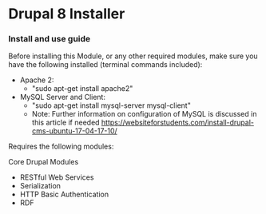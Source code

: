 # Drupal 8 Installer

### Install and use guide

Before installing this Module, or any other required modules, make sure you have the following installed (terminal commands included):

- Apache 2: 
  - "sudo apt-get install apache2"
- MySQL Server and Client: 
  - "sudo apt-get install mysql-server mysql-client"
  - Note: Further information on configuration of MySQL is discussed in this article if needed https://websiteforstudents.com/install-drupal-cms-ubuntu-17-04-17-10/








Requires the following modules:

Core Drupal Modules
- RESTful Web Services
- Serialization
- HTTP Basic Authentication
- RDF
